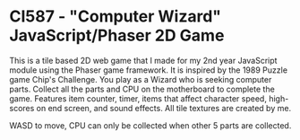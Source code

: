# CI587 - "Computer Wizard" JavaScript/Phaser 2D Game
This is a tile based 2D web game that I made for my 2nd year JavaScript module using the Phaser game framework. It is inspired by the 1989 Puzzle game Chip's Challenge. You play as a Wizard who is seeking computer parts. Collect all the parts and CPU on the motherboard to complete the game. Features item counter, timer, items that affect character speed, high-scores on end screen, and sound effects. All tile textures are created by me. 

WASD to move, CPU can only be collected when other 5 parts are collected. 
